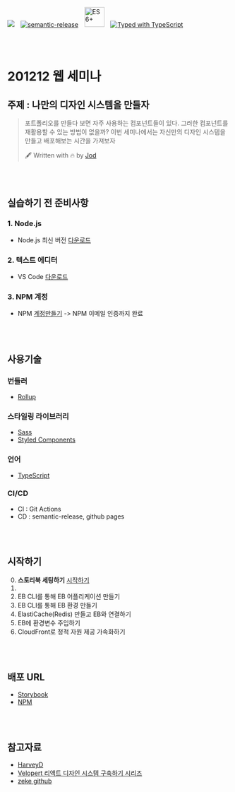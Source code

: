 
<a href="https://jodmsoluth.github.io/201212-seminar/" rel="noopener noreferrer" target="_blank"><img src="https://img.shields.io/badge/ui-storybook-ff69b4" style="margin-right:10px" /></a>
[![semantic-release](https://img.shields.io/badge/%20%20%F0%9F%93%A6%F0%9F%9A%80-semantic--release-e10079.svg)](https://github.com/semantic-release/semantic-release)
 <img src="https://camo.githubusercontent.com/567e52200713e0f0c05a5238d91e1d096292b338/68747470733a2f2f696d672e736869656c64732e696f2f62616467652f65732d362b2d627269676874677265656e2e737667" width="45" title="ES6+" style="margin: 0 10px" />
 [![Typed with TypeScript](https://badgen.net/badge/icon/Typed?icon=typescript&label&labelColor=555555&color=blue)](https://github.com/microsoft/TypeScript)

<br/>
<br/>

# 201212 웹 세미나

## 주제 : 나만의 디자인 시스템을 만들자
> 포트폴리오를 만들다 보면 자주 사용하는 컴포넌트들이 있다. 그러한 컴포넌트를 재활용할 수 있는 방법이 없을까? 이번 세미나에서는 자신만의 디자인 시스템을 만들고 배포해보는 시간을 가져보자
>
> 🖋 Written with 🔥 by [Jod](https://github.com/jodmsoluth)

<br/>
<br/>

## 실습하기 전 준비사항

### 1. Node.js
- Node.js 최신 버전 [다운로드](https://nodejs.org/en/)

### 2. 텍스트 에디터
- VS Code [다운로드](https://code.visualstudio.com/)

### 3. NPM 계정
- NPM [계정만들기](https://www.npmjs.com/) -> NPM 이메일 인증까지 완료

<br/>
<br/>

## 사용기술

### 번들러
- [Rollup](https://github.com/rollup/rollup)

### 스타일링 라이브러리
- [Sass](https://sass-lang.com/)
- [Styled Components](https://styled-components.com/)

### 언어
- [TypeScript](https://www.typescriptlang.org/)

### CI/CD
- CI : Git Actions
- CD : semantic-release, github pages

<br />
<br/>

## 시작하기

0. **스토리북 세팅하기** [시작하기](./documents/0_install_and_build/README.md)
1. 
2. EB CLI를 통해 EB 어플리케이션 만들기
3. EB CLI를 통해 EB 환경 만들기
4. ElastiCache(Redis) 만들고 EB와 연결하기
5. EB에 환경변수 주입하기
6. CloudFront로 정적 자원 제공 가속화하기

<br />
<br />

## 배포 URL
- [Storybook](https://jodmsoluth.github.io/201212-seminar/)
- [NPM](https://www.npmjs.com/package/seminar-ui)

<br />
<br />

## 참고자료

- [HarveyD](https://github.com/HarveyD/react-component-library)
- [Velopert 리액트 디자인 시스템 구축하기 시리즈](https://velog.io/@velopert/design-system-using-typescript-and-storybook)
- [zeke github](https://github.com/zeke/semantic-release-with-github-actions)
